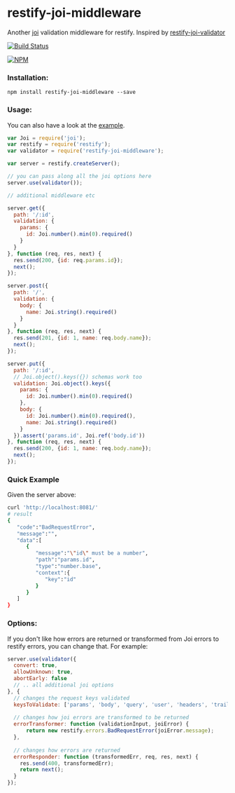 # restify-joi-middleware
Another [joi](https://github.com/hapijs/joi) validation middleware for restify. Inspired by [restify-joi-validator](https://github.com/markotom/restify-joi-validator)

[![Build Status](https://travis-ci.org/maxnachlinger/restify-joi-middleware.svg?branch=master)](https://travis-ci.org/maxnachlinger/restify-joi-middleware)

[![NPM](https://nodei.co/npm/restify-joi-middleware.png)](https://nodei.co/npm/restify-joi-middleware/)

### Installation:
```
npm install restify-joi-middleware --save
```
### Usage:
You can also have a look at the [example](example/).
```javascript
var Joi = require('joi');
var restify = require('restify');
var validator = require('restify-joi-middleware');

var server = restify.createServer();

// you can pass along all the joi options here
server.use(validator());

// additional middleware etc

server.get({
  path: '/:id',
  validation: {
    params: {
      id: Joi.number().min(0).required()
    }
  }
}, function (req, res, next) {
  res.send(200, {id: req.params.id});
  next();
});

server.post({
  path: '/',
  validation: {
    body: {
      name: Joi.string().required()
    }
  }
}, function (req, res, next) {
  res.send(201, {id: 1, name: req.body.name});
  next();
});

server.put({
  path: '/:id',
  // Joi.object().keys({}) schemas work too
  validation: Joi.object().keys({
    params: {
      id: Joi.number().min(0).required()
    },
    body: {
      id: Joi.number().min(0).required(),
      name: Joi.string().required()
    }
  }).assert('params.id', Joi.ref('body.id'))
}, function (req, res, next) {
  res.send(200, {id: 1, name: req.body.name});
  next();
});
```

### Quick Example
Given the server above:
```sh
curl 'http://localhost:8081/'
# result
{
   "code":"BadRequestError",
   "message":"",
   "data":[
      {
         "message":"\"id\" must be a number",
         "path":"params.id",
         "type":"number.base",
         "context":{
            "key":"id"
         }
      }
   ]
}
```

### Options:
If you don't like how errors are returned or transformed from Joi errors to restify errors, you can change that. For example:
```javascript
server.use(validator({
  convert: true,
  allowUnknown: true,
  abortEarly: false
  // .. all additional joi options
}, {
  // changes the request keys validated
  keysToValidate: ['params', 'body', 'query', 'user', 'headers', 'trailers'],
  
  // changes how joi errors are transformed to be returned
  errorTransformer: function (validationInput, joiError) {
      return new restify.errors.BadRequestError(joiError.message);
  },
  
  // changes how errors are returned
  errorResponder: function (transformedErr, req, res, next) {
    res.send(400, transformedErr);
    return next();
  }
});
```

